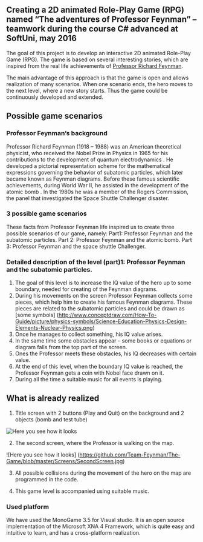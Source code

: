 ##   Creating a 2D animated Role-Play Game (RPG) named “The adventures of Professor Feynman” – teamwork during the course C# advanced at SoftUni, may 2016 

The goal of this project is to develop an interactive 2D animated Role-Play Game (RPG).  The game is based on several interesting stories, which are inspired from the real life achievements of [Professor Richard Feynman](https://en.wikipedia.org/wiki/Richard_Feynman). 

The main advantage of this approach is that the game is open and allows realization of many scenarios. When one scenario ends, the hero moves to the next level, where a new story starts. Thus the game could be continuously developed and extended. 

## Possible game scenarios 

### Professor Feynman’s background 

Professor Richard Feynman (1918 – 1988) was an American theoretical physicist, who received the Nobel Prize in Physics in 1965 for his contributions to the development of quantum electrodynamics . He developed a pictorial representation scheme for the mathematical expressions governing the behavior of subatomic particles, which later became known as Feynman diagrams. 
Before these famous scientific achievements, during World War II, he assisted in the development of the atomic bomb . 
In the 1980s he was a member of the Rogers Commission, the panel that investigated the Space Shuttle Challenger disaster.


### 3 possible game scenarios

These facts from Professor Feynman life inspired us to create three possible scenarios of our game, namely:
Part1: Professor Feynman and the subatomic particles. 
Part 2: Professor Feynman and the atomic bomb.
Part 3: Professor Feynman and the space shuttle Challenger.


### Detailed description of the level (part)1: Professor Feynman and the subatomic particles.

1. The goal of this level is to increase the IQ value of the hero up to some boundary, needed for creating of the Feynman diagrams. 
2. During his movements on the screen Professor Feynman collects some pieces, which help him to create his famous Feynman diagrams. These pieces are related to the subatomic particles and could be drawn as [some symbols] (http://www.conceptdraw.com/How-To-Guide/picture/physics-symbols/Science-Education-Physics-Design-Elements-Nuclear-Physics.png)
3. Once he manages to collect something, his IQ value arises. 
4. In the same time some obstacles appear – some books or equations or diagram falls from the top part of the screen. 
5. Ones the Professor meets these obstacles, his IQ decreases with certain value. 
6. At the end of this level, when the boundary IQ value is reached, the Professor Feynman gets a coin with Nobel face drawn on it. 
7. During all the time a suitable music for all events is playing. 


##  What is already realized

1. Title screen with 2 buttons (Play and Quit) on the background and 2 objects (bomb and test tube)

![Here you see how it looks](https://github.com/Team-Feynman/The-Game/blob/master/Screens/InitialScreen.jpg) 

2. The second screen, where the Professor is walking on the map. 

![Here you see how it looks] (https://github.com/Team-Feynman/The-Game/blob/master/Screens/SecondScreen.jpg)

3. All possible collisions during the movement of the hero on the map are programmed in the code. 

4. This game level is accompanied using suitable music. 



### Used platform

We have used the MonoGame 3.5 for Visual studio.  It is an open source implementation of the Microsoft XNA 4 Framework, which is quite easy and intuitive to learn, and has a cross-platform realization. 

